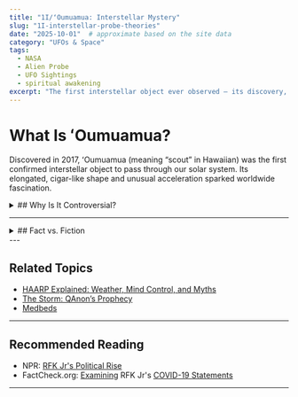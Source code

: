 ```yaml
---
title: "1I/ʻOumuamua: Interstellar Mystery"
slug: "1I-interstellar-probe-theories"
date: "2025-10-01"  # approximate based on the site data
category: "UFOs & Space"
tags:
  - NASA
  - Alien Probe
  - UFO Sightings
  - spiritual awakening
excerpt: "The first interstellar object ever observed — its discovery, theories, and the mysteries it left behind."
---
```


# What Is ʻOumuamua?
Discovered in 2017, ʻOumuamua (meaning “scout” in Hawaiian) was the first confirmed interstellar object to pass through our solar system. Its elongated, cigar-like shape and unusual acceleration sparked worldwide fascination.

<details>
<summary>## Why Is It Controversial?</summary>
ʻOumuamua did not behave like typical asteroids or comets. Its acceleration couldn’t be fully explained by gravity alone, leading some researchers—most notably Avi Loeb—to suggest it might be an alien probe. Most astronomers, however, attribute the acceleration to natural outgassing or solar radiation pressure.

</details>

---

<details>
<summary>## Fact vs. Fiction</summary>

| Claim |  Reality |
|---|---|
| ʻOumuamua is an alien spacecraft. | Speculative. No evidence confirms this. |
| It’s an asteroid or comet fragment. | Supported by mainstream science, though unusual. |
| Its acceleration proves intelligent design. | More likely explained by outgassing or solar effects. |
| ʻOumuamua is unique. | It’s the first confirmed interstellar object, but not the last. |

</details>
---

## Related Topics

- [HAARP Explained: Weather, Mind Control, and Myths](/haarp-explained-weather-mind-control-and-myths)  
- [The Storm: QAnon’s Prophecy](/the-storm-qanon-prophecy)  
- [Medbeds](http://192.168.0.162:3000/article/medbeds-quantum-healing)  

---

## Recommended Reading

- NPR: [RFK Jr's Political Rise](https://www.npr.org/2023/07/13/1187272781/rfk-jr-kennedy-conspiracy-theories-social-media-presidential-campaign)  
- FactCheck.org: [Examining](https://www.factcheck.org/2025/02/factchecking-rfk-jr-s-other-health-claims-during-hhs-confirmation-hearings/) RFK Jr's [COVID-19 Statements](https://www.factcheck.org/2025/05/rfk-jr-misleads-about-safety-of-covid-19-vaccine-in-children/)  

---